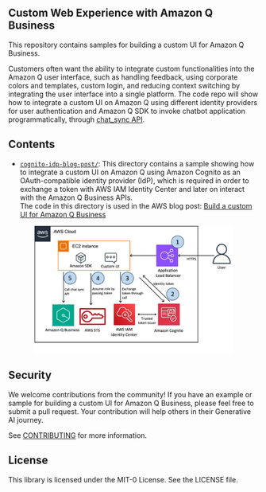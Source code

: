 ## Custom Web Experience with Amazon Q Business

This repository contains samples for building a custom UI for Amazon Q Business. 


Customers often want the ability to integrate custom functionalities into the Amazon Q user interface, such as handling feedback, using corporate colors and templates, custom login, and reducing context switching by integrating the user interface into a single platform. The code repo will show how to integrate a custom UI on Amazon Q using different identity providers for user authentication and Amazon Q SDK to invoke chatbot application programmatically, through [chat_sync API](https://boto3.amazonaws.com/v1/documentation/api/latest/reference/services/qbusiness/client/chat_sync.html).


## Contents
- [`cognito-idp-blog-post/`](https://github.com/aws-samples/custom-web-experience-with-amazon-q-business/tree/feature/convert-to-samples-repo/cognito-idp-blog-post): This directory contains a sample showing how to integrate a custom UI on Amazon Q using Amazon Cognito as an OAuth-compatible identity provider (IdP), which is required in order to exchange a token with AWS IAM Identity Center and later on interact with the Amazon Q Business APIs.  
The code in this directory is used in the AWS blog post: [Build a custom UI for Amazon Q Business](https://aws.amazon.com/blogs/machine-learning/build-a-custom-ui-for-amazon-q-business/)  
<p align="center">
<img src="cognito-idp-blog-post/docs/Architecture.jpg" alt="Architecture Diagram" width="400"/>
</p>

  
## Security
We welcome contributions from the community! If you have an example or sample for building a custom UI for Amazon Q Business, please feel free to submit a pull request. Your contribution will help others in their Generative AI journey.  

See [CONTRIBUTING](CONTRIBUTING.md#security-issue-notifications) for more information.

## License

This library is licensed under the MIT-0 License. See the LICENSE file.

